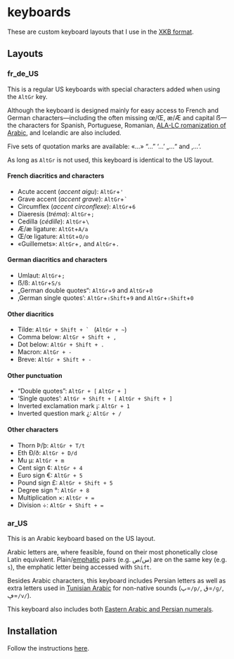 # keyboards
These are custom keyboard layouts that I use in the [XKB format](https://en.wikipedia.org/wiki/X_keyboard_extension).

## Layouts

### fr_de_US
This is a regular US keyboards with special characters added when using the `AltGr` key.

Although the keyboard is designed mainly for easy access to French and German characters&mdash;including the often missing œ/Œ, æ/Æ and capital ẞ&mdash;the characters for Spanish, Portuguese, Romanian, [ALA-LC romanization of Arabic](https://en.wikipedia.org/wiki/Romanization_of_Arabic#Comparison_table), and Icelandic are also included.

Five sets of quotation marks are available: «…» “…” ‘…’ „…“ and ‚…‘.

As long as `AltGr` is not used, this keyboard is identical to the US layout.

#### French diacritics and characters

* Acute accent (_accent aigu_): `AltGr`+`'`
* Grave accent (_accent grave_): `AltGr`+`` ` ``
* Circumflex (_accent circonflexe_): `AltGr`+`6`
* Diaeresis (_tréma_): `AltGr`+`;`
* Cedilla (_cédille_): `AltGr`+`\`
* Æ/æ ligature: `AltGt`+`A/a`
* Œ/œ ligature: `AltGt`+`O/o`
* «Guillemets»: `AltGr`+`,` and `AltGr`+`.`

#### German diacritics and characters

* Umlaut: `AltGr`+`;`
* ẞ/ß: `AltGr`+`S/s`
* „German double quotes“: `AltGr`+`9` and `AltGr`+`0`
* ‚German single quotes‘: `AltGr`+`⇧Shift`+`9` and `AltGr`+`⇧Shift`+`0`

#### Other diacritics

* Tilde: ``AltGr + Shift + ` `` (`AltGr + ~`)
* Comma below: `AltGr + Shift + ,`
* Dot below: `AltGr + Shift + .`
* Macron: `AltGr + -`
* Breve: `AltGr + Shift + -`

#### Other punctuation

* “Double quotes”: `AltGr + [` `AltGr + ]`
* ‘Single quotes’: `AltGr + Shift + [` `AltGr + Shift + ]`
* Inverted exclamation mark ¡: `AltGr + 1`
* Inverted question mark ¿: `AltGr + /`

#### Other characters

* Thorn Þ/þ: `AltGr + T/t`
* Eth Ð/ð: `AltGr + D/d`
* Mu µ: `AltGr + m`
* Cent sign ¢: `AltGr + 4`
* Euro sign €: `AltGr + 5`
* Pound sign £: `AltGr + Shift + 5`
* Degree sign °: `AltGr + 8`
* Multiplication ×: `AltGr + =`
* Division ÷: `AltGr + Shift + =`

### ar_US
This is an Arabic keyboard based on the US layout.

Arabic letters are, where feasible, found on their most phonetically close Latin equivalent. Plain/[emphatic](https://en.wikipedia.org/wiki/Emphatic_consonant) pairs (e.g. س/ص) are on the same key (e.g. `s`), the emphatic letter being accessed with `Shift`.

Besides Arabic characters, this keyboard includes Persian letters as well as extra letters used in [Tunisian Arabic](https://en.wikipedia.org/wiki/Tunisian_Arabic#Arabic_script) for non-native sounds (پ=`/p/`, ڨ=`/ɡ/`, ڥ=`/v/`).

This keyboard also includes both [Eastern Arabic and Persian numerals](https://en.wikipedia.org/wiki/Eastern_Arabic_numerals).

## Installation
Follow the instructions [here](https://help.ubuntu.com/community/Custom%20keyboard%20layout%20definitions).
